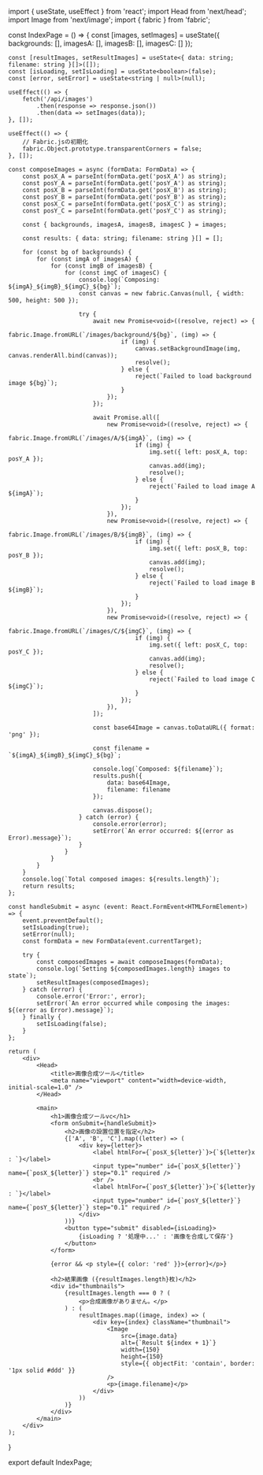 import { useState, useEffect } from 'react';
import Head from 'next/head';
import Image from 'next/image';
import { fabric } from 'fabric';

const IndexPage = () => {
    const [images, setImages] = useState({
        backgrounds: [],
        imagesA: [],
        imagesB: [],
        imagesC: []
    });

    const [resultImages, setResultImages] = useState<{ data: string; filename: string }[]>([]);
    const [isLoading, setIsLoading] = useState<boolean>(false);
    const [error, setError] = useState<string | null>(null);

    useEffect(() => {
        fetch('/api/images')
            .then(response => response.json())
            .then(data => setImages(data));
    }, []);

    useEffect(() => {
        // Fabric.jsの初期化
        fabric.Object.prototype.transparentCorners = false;
    }, []);

    const composeImages = async (formData: FormData) => {
        const posX_A = parseInt(formData.get('posX_A') as string);
        const posY_A = parseInt(formData.get('posY_A') as string);
        const posX_B = parseInt(formData.get('posX_B') as string);
        const posY_B = parseInt(formData.get('posY_B') as string);
        const posX_C = parseInt(formData.get('posX_C') as string);
        const posY_C = parseInt(formData.get('posY_C') as string);

        const { backgrounds, imagesA, imagesB, imagesC } = images;

        const results: { data: string; filename: string }[] = [];

        for (const bg of backgrounds) {
            for (const imgA of imagesA) {
                for (const imgB of imagesB) {
                    for (const imgC of imagesC) {
                        console.log(`Composing: ${imgA}_${imgB}_${imgC}_${bg}`);
                        const canvas = new fabric.Canvas(null, { width: 500, height: 500 });

                        try {
                            await new Promise<void>((resolve, reject) => {
                                fabric.Image.fromURL(`/images/background/${bg}`, (img) => {
                                    if (img) {
                                        canvas.setBackgroundImage(img, canvas.renderAll.bind(canvas));
                                        resolve();
                                    } else {
                                        reject(`Failed to load background image ${bg}`);
                                    }
                                });
                            });

                            await Promise.all([
                                new Promise<void>((resolve, reject) => {
                                    fabric.Image.fromURL(`/images/A/${imgA}`, (img) => {
                                        if (img) {
                                            img.set({ left: posX_A, top: posY_A });
                                            canvas.add(img);
                                            resolve();
                                        } else {
                                            reject(`Failed to load image A ${imgA}`);
                                        }
                                    });
                                }),
                                new Promise<void>((resolve, reject) => {
                                    fabric.Image.fromURL(`/images/B/${imgB}`, (img) => {
                                        if (img) {
                                            img.set({ left: posX_B, top: posY_B });
                                            canvas.add(img);
                                            resolve();
                                        } else {
                                            reject(`Failed to load image B ${imgB}`);
                                        }
                                    });
                                }),
                                new Promise<void>((resolve, reject) => {
                                    fabric.Image.fromURL(`/images/C/${imgC}`, (img) => {
                                        if (img) {
                                            img.set({ left: posX_C, top: posY_C });
                                            canvas.add(img);
                                            resolve();
                                        } else {
                                            reject(`Failed to load image C ${imgC}`);
                                        }
                                    });
                                }),
                            ]);

                            const base64Image = canvas.toDataURL({ format: 'png' });

                            const filename = `${imgA}_${imgB}_${imgC}_${bg}`;

                            console.log(`Composed: ${filename}`);
                            results.push({
                                data: base64Image,
                                filename: filename
                            });

                            canvas.dispose();
                        } catch (error) {
                            console.error(error);
                            setError(`An error occurred: ${(error as Error).message}`);
                        }
                    }
                }
            }
        }
        console.log(`Total composed images: ${results.length}`);
        return results;
    };

    const handleSubmit = async (event: React.FormEvent<HTMLFormElement>) => {
        event.preventDefault();
        setIsLoading(true);
        setError(null);
        const formData = new FormData(event.currentTarget);

        try {
            const composedImages = await composeImages(formData);
            console.log(`Setting ${composedImages.length} images to state`);
            setResultImages(composedImages);
        } catch (error) {
            console.error('Error:', error);
            setError(`An error occurred while composing the images: ${(error as Error).message}`);
        } finally {
            setIsLoading(false);
        }
    };

    return (
        <div>
            <Head>
                <title>画像合成ツール</title>
                <meta name="viewport" content="width=device-width, initial-scale=1.0" />
            </Head>

            <main>
                <h1>画像合成ツールvc</h1>
                <form onSubmit={handleSubmit}>
                    <h2>画像の設置位置を指定</h2>
                    {['A', 'B', 'C'].map((letter) => (
                        <div key={letter}>
                            <label htmlFor={`posX_${letter}`}>{`${letter}x : `}</label>
                            <input type="number" id={`posX_${letter}`} name={`posX_${letter}`} step="0.1" required />
                            <br />
                            <label htmlFor={`posY_${letter}`}>{`${letter}y : `}</label>
                            <input type="number" id={`posY_${letter}`} name={`posY_${letter}`} step="0.1" required />
                        </div>
                    ))}
                    <button type="submit" disabled={isLoading}>
                        {isLoading ? '処理中...' : '画像を合成して保存'}
                    </button>
                </form>

                {error && <p style={{ color: 'red' }}>{error}</p>}

                <h2>結果画像 ({resultImages.length}枚)</h2>
                <div id="thumbnails">
                    {resultImages.length === 0 ? (
                        <p>合成画像がありません。</p>
                    ) : (
                        resultImages.map((image, index) => (
                            <div key={index} className="thumbnail">
                                <Image
                                    src={image.data}
                                    alt={`Result ${index + 1}`}
                                    width={150}
                                    height={150}
                                    style={{ objectFit: 'contain', border: '1px solid #ddd' }}
                                />
                                <p>{image.filename}</p>
                            </div>
                        ))
                    )}
                </div>
            </main>
        </div>
    );
}

export default IndexPage;
